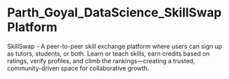 # Parth_Goyal_DataScience_SkillSwapPlatform
SkillSwap - A peer-to-peer skill exchange platform where users can sign up as tutors, students, or both. Learn or teach skills, earn credits based on ratings, verify profiles, and climb the rankings—creating a trusted, community-driven space for collaborative growth.
